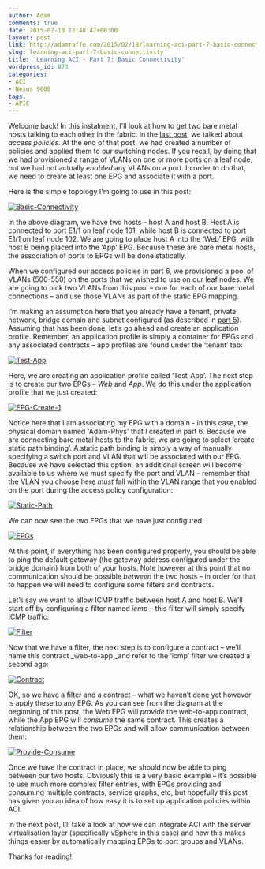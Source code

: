 ```yaml
---
author: Adam
comments: true
date: 2015-02-18 12:48:47+00:00
layout: post
link: http://adamraffe.com/2015/02/18/learning-aci-part-7-basic-connectivity/
slug: learning-aci-part-7-basic-connectivity
title: 'Learning ACI - Part 7: Basic Connectivity'
wordpress_id: 873
categories:
- ACI
- Nexus 9000
tags:
- APIC
---
```


Welcome back! In this instalment, I'll look at how to get two bare metal hosts talking to each other in the fabric. In the [last post](http://adamraffe.com/2015/01/16/learning-aci-part-6-access-policies/), we talked about _access policies_. At the end of that post, we had created a number of policies and applied them to our switching nodes. If you recall, by doing that we had provisioned a range of VLANs on one or more ports on a leaf node, but we had not actually _enabled_ any VLANs on a port. In order to do that, we need to create at least one EPG and associate it with a port.

<!-- more -->

Here is the simple topology I'm going to use in this post:

[![Basic-Connectivity](https://adamraffe.files.wordpress.com/2015/02/basic-connectivity.jpg)](https://adamraffe.files.wordpress.com/2015/02/basic-connectivity.jpg)

In the above diagram, we have two hosts – host A and host B. Host A is connected to port E1/1 on leaf node 101, while host B is connected to port E1/1 on leaf node 102. We are going to place host A into the ‘Web’ EPG, with host B being placed into the ‘App’ EPG. Because these are bare metal hosts, the association of ports to EPGs will be done statically.

When we configured our access policies in part 6, we provisioned a pool of VLANs (500-550) on the ports that we wished to use on our leaf nodes. We are going to pick two VLANs from this pool – one for each of our bare metal connections – and use those VLANs as part of the static EPG mapping.

I’m making an assumption here that you already have a tenant, private network, bridge domain and subnet configured (as described in [part 5](http://adamraffe.com/2015/01/06/learning-aci-part-5-private-networks-bridge-domains-and-subnets/)). Assuming that has been done, let’s go ahead and create an application profile. Remember, an application profile is simply a container for EPGs and any associated contracts – app profiles are found under the ‘tenant’ tab:

[![Test-App](https://adamraffe.files.wordpress.com/2015/02/test-app.png)](https://adamraffe.files.wordpress.com/2015/02/test-app.png)

Here, we are creating an application profile called ‘Test-App’. The next step is to create our two EPGs – _Web_ and _App_. We do this under the application profile that we just created:

[![EPG-Create-1](https://adamraffe.files.wordpress.com/2015/02/epg-create-1.png)](https://adamraffe.files.wordpress.com/2015/02/epg-create-1.png)

Notice here that I am associating my EPG with a domain - in this case, the physical domain named 'Adam-Phys' that I created in part 6. Because we are connecting bare metal hosts to the fabric, we are going to select ‘create static path binding’. A static path binding is simply a way of manually specifying a switch port and VLAN that will be associated with our EPG. Because we have selected this option, an additional screen will become available to us where we must specify the port and VLAN – remember that the VLAN you choose here _must_ fall within the VLAN range that you enabled on the port during the access policy configuration:

[![Static-Path](https://adamraffe.files.wordpress.com/2015/02/static-path.png)](https://adamraffe.files.wordpress.com/2015/02/static-path.png)

We can now see the two EPGs that we have just configured:

[![EPGs](https://adamraffe.files.wordpress.com/2015/02/epgs.png)](https://adamraffe.files.wordpress.com/2015/02/epgs.png)

At this point, if everything has been configured properly, you should be able to ping the default gateway (the gateway address configured under the bridge domain) from both of your hosts. Note however at this point that no communication should be possible _between_ the two hosts – in order for that to happen we will need to configure some filters and contracts.

Let’s say we want to allow ICMP traffic between host A and host B. We’ll start off by configuring a filter named _icmp_ – this filter will simply specify ICMP traffic:

[![Filter](https://adamraffe.files.wordpress.com/2015/02/filter.png)](https://adamraffe.files.wordpress.com/2015/02/filter.png)

Now that we have a filter, the next step is to configure a contract – we’ll name this contract _web-to-app _and refer to the ‘icmp’ filter we created a second ago:

[![Contract](https://adamraffe.files.wordpress.com/2015/02/contract.png)](https://adamraffe.files.wordpress.com/2015/02/contract.png)

OK, so we have a filter and a contract – what we haven’t done yet however is apply these to any EPG. As you can see from the diagram at the beginning of this post, the Web EPG will _provide_ the web-to-app contract, while the App EPG will _consume_ the same contract. This creates a relationship between the two EPGs and will allow communication between them:

[![Provide-Consume](https://adamraffe.files.wordpress.com/2015/02/provide-consume.png)](https://adamraffe.files.wordpress.com/2015/02/provide-consume.png)

Once we have the contract in place, we should now be able to ping between our two hosts. Obviously this is a very basic example – it’s possible to use much more complex filter entries, with EPGs providing and consuming multiple contracts, service graphs, etc, but hopefully this post has given you an idea of how easy it is to set up application policies within ACI.

In the next post, I’ll take a look at how we can integrate ACI with the server virtualisation layer (specifically vSphere in this case) and how this makes things easier by automatically mapping EPGs to port groups and VLANs.

Thanks for reading!
